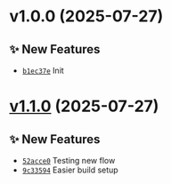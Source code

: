 # v1.0.0 (2025-07-27)

## ✨ New Features
- [`b1ec37e`](https://github.com/fredrkl/trying-out-template/commit/b1ec37e)  Init

# [v1.1.0](https://github.com/fredrkl/template-base/compare/v1.0.0...v1.1.0) (2025-07-27)

## ✨ New Features
- [`52acce0`](https://github.com/fredrkl/template-base/commit/52acce0)  Testing new flow 
- [`9c33594`](https://github.com/fredrkl/template-base/commit/9c33594)  Easier build setup
